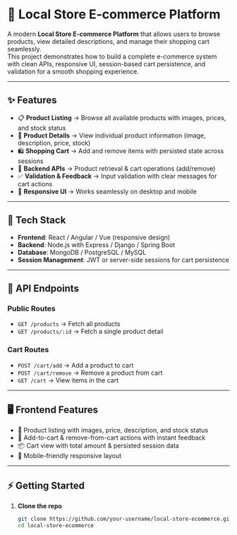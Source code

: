 # 🛒 Local Store E-commerce Platform

A modern **Local Store E-commerce Platform** that allows users to browse products, view detailed descriptions, and manage their shopping cart seamlessly.  
This project demonstrates how to build a complete e-commerce system with clean APIs, responsive UI, session-based cart persistence, and validation for a smooth shopping experience.  

---

## ✨ Features
- 📋 **Product Listing** → Browse all available products with images, prices, and stock status  
- 🔎 **Product Details** → View individual product information (image, description, price, stock)  
- 🛍️ **Shopping Cart** → Add and remove items with persisted state across sessions  
- 🔗 **Backend APIs** → Product retrieval & cart operations (add/remove)  
- ✅ **Validation & Feedback** → Input validation with clear messages for cart actions  
- 📱 **Responsive UI** → Works seamlessly on desktop and mobile  

---

## 🚀 Tech Stack
- **Frontend**: React / Angular / Vue (responsive design)  
- **Backend**: Node.js with Express / Django / Spring Boot  
- **Database**: MongoDB / PostgreSQL / MySQL  
- **Session Management**: JWT or server-side sessions for cart persistence  

---

## 📌 API Endpoints

### Public Routes
- `GET /products` → Fetch all products  
- `GET /products/:id` → Fetch a single product detail  

### Cart Routes
- `POST /cart/add` → Add a product to cart  
- `POST /cart/remove` → Remove a product from cart  
- `GET /cart` → View items in the cart  

---

## 🖥️ Frontend Features
- 🏪 Product listing with images, price, description, and stock status  
- 🛒 Add-to-cart & remove-from-cart actions with instant feedback  
- 📦 Cart view with total amount & persisted session data  
- 📱 Mobile-friendly responsive layout  

---

## ⚡ Getting Started
1. **Clone the repo**  
   ```bash
   git clone https://github.com/your-username/local-store-ecommerce.git
   cd local-store-ecommerce
